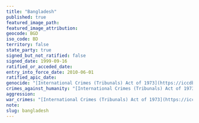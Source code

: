 ```yaml
---
title: "Bangladesh"
published: true
featured_image_path:
featured_image_attribution:
geocode: BGD
iso_code: BD
territory: false
state_party: true
signed_but_not_ratified: false
signed_date: 1999-09-16
ratified_or_acceded_date:
entry_into_force_date: 2010-06-01
ratified_apic_date:
genocide: "[International Crimes (Tribunals) Act of 1973](https://iccdb.hrlc.net/data/doc/518/keyword/46/)"
crimes_against_humanity: "[International Crimes (Tribunals) Act of 1973](https://iccdb.hrlc.net/data/doc/518/keyword/13/)"
aggression:
war_crimes: "[International Crimes (Tribunals) Act of 1973](https://iccdb.hrlc.net/data/doc/518/keyword/145/)"
note:
slug: bangladesh
---
```

